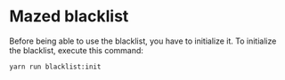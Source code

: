 # Mazed blacklist

Before being able to use the blacklist, you have to initialize it.
To initialize the blacklist, execute this command:

```
yarn run blacklist:init
```
